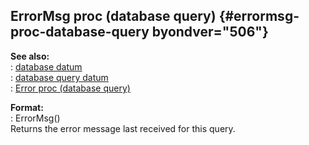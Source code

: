 ## ErrorMsg proc (database query) {#errormsg-proc-database-query byondver="506"}    
**See also:**    
:   [database datum](/database)    
:   [database query datum](/database/query)    
:   [Error proc (database query)](/database/query/proc/Error)    
<!-- -->    
**Format:**    
:   ErrorMsg()    
Returns the error message last received for this query.  